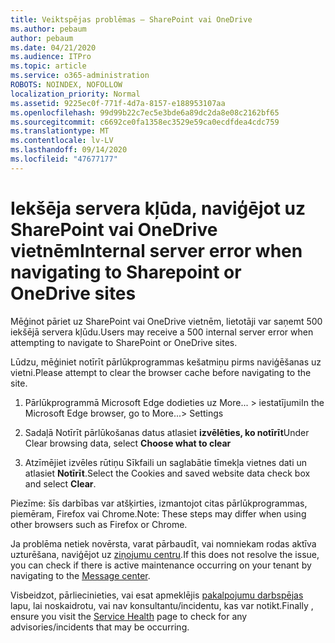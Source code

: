 ```yaml
---
title: Veiktspējas problēmas — SharePoint vai OneDrive
ms.author: pebaum
author: pebaum
ms.date: 04/21/2020
ms.audience: ITPro
ms.topic: article
ms.service: o365-administration
ROBOTS: NOINDEX, NOFOLLOW
localization_priority: Normal
ms.assetid: 9225ec0f-771f-4d7a-8157-e188953107aa
ms.openlocfilehash: 99d99b22c7ec5e3bde6a89dc2da8e08c2162bf65
ms.sourcegitcommit: c6692ce0fa1358ec3529e59ca0ecdfdea4cdc759
ms.translationtype: MT
ms.contentlocale: lv-LV
ms.lasthandoff: 09/14/2020
ms.locfileid: "47677177"
---
```

# <a name="internal-server-error-when-navigating-to-sharepoint-or-onedrive-sites"></a><span data-ttu-id="366a0-102">Iekšēja servera kļūda, naviģējot uz SharePoint vai OneDrive vietnēm</span><span class="sxs-lookup"><span data-stu-id="366a0-102">Internal server error when navigating to Sharepoint or OneDrive sites</span></span>

<span data-ttu-id="366a0-103">Mēģinot pāriet uz SharePoint vai OneDrive vietnēm, lietotāji var saņemt 500 iekšējā servera kļūdu.</span><span class="sxs-lookup"><span data-stu-id="366a0-103">Users may receive a 500 internal server error when attempting to navigate to SharePoint or OneDrive sites.</span></span> 

<span data-ttu-id="366a0-104">Lūdzu, mēģiniet notīrīt pārlūkprogrammas kešatmiņu pirms naviģēšanas uz vietni.</span><span class="sxs-lookup"><span data-stu-id="366a0-104">Please attempt to clear the browser cache before navigating to the site.</span></span>


1. <span data-ttu-id="366a0-105">Pārlūkprogrammā Microsoft Edge dodieties uz More... > iestatījumi</span><span class="sxs-lookup"><span data-stu-id="366a0-105">In the Microsoft Edge browser, go to More...> Settings</span></span>

2. <span data-ttu-id="366a0-106">Sadaļā Notīrīt pārlūkošanas datus atlasiet **izvēlēties, ko notīrīt**</span><span class="sxs-lookup"><span data-stu-id="366a0-106">Under Clear browsing data, select **Choose what to clear**</span></span>

3. <span data-ttu-id="366a0-107">Atzīmējiet izvēles rūtiņu Sīkfaili un saglabātie tīmekļa vietnes dati un atlasiet **Notīrīt**.</span><span class="sxs-lookup"><span data-stu-id="366a0-107">Select the Cookies and saved website data check box and select **Clear**.</span></span>

<span data-ttu-id="366a0-108">Piezīme: šīs darbības var atšķirties, izmantojot citas pārlūkprogrammas, piemēram, Firefox vai Chrome.</span><span class="sxs-lookup"><span data-stu-id="366a0-108">Note: These steps may differ when using other browsers such as Firefox or Chrome.</span></span>

<span data-ttu-id="366a0-109">Ja problēma netiek novērsta, varat pārbaudīt, vai nomniekam rodas aktīva uzturēšana, naviģējot uz [ziņojumu centru](https://portal.office.com/adminportal/home#/MessageCenter).</span><span class="sxs-lookup"><span data-stu-id="366a0-109">If this does not resolve the issue, you can check if there is active maintenance occurring on your tenant by navigating to the [Message center](https://portal.office.com/adminportal/home#/MessageCenter).</span></span>

<span data-ttu-id="366a0-110">Visbeidzot, pārliecinieties, vai esat apmeklējis [pakalpojumu darbspējas](https://portal.office.com/adminportal/home#/servicehealth) lapu, lai noskaidrotu, vai nav konsultantu/incidentu, kas var notikt.</span><span class="sxs-lookup"><span data-stu-id="366a0-110">Finally , ensure you visit the [Service Health](https://portal.office.com/adminportal/home#/servicehealth) page to check for any advisories/incidents that may be occurring.</span></span>

